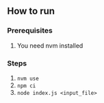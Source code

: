 ## How to run

### Prerequisites
1. You need nvm installed

### Steps
1. `nvm use`
1. `npm ci`
2. `node index.js <input_file>`
